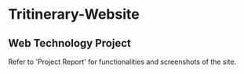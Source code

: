 # Tritinerary-Website
## Web Technology Project
Refer to 'Project Report' for functionalities and screenshots of the site.

